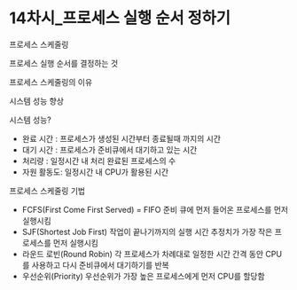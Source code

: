 # 14차시_프로세스 실행 순서 정하기

프로세스 스케줄링

프로세스 실행 순서를 결정하는 것

프로세스 스케줄링의 이유

시스템 성능 향상

시스템 성능?

- 완료 시간 : 프로세스가 생성된 시간부터 종료될때 까지의 시간
- 대기 시간 : 프로세스가 준비큐에서 대기하고 있는 시간
- 처리량 : 일정시간 내 처리 완료된 프로세스의 수
- 자원 활동도: 일정시간 내 CPU가 활용된 시간

프로세스 스케줄링 기법

- FCFS(First Come First Served) = FIFO
준비 큐에 먼저 들어온 프로세스를 먼저 실행시킴
- SJF(Shortest Job  First)
작업이 끝나기까지의 실행 시간 추정치가 가장 작은 프로세스를 먼저 실행시킴
- 라운드 로빈(Round Robin)
각 프로세스가 차례대로 일정한 시간 간격 동안 CPU를 사용하고 다시 준비큐에서 대기하기를 반복
- 우선순위(Priority)
우선순위가 가장 높은 프로세스에게 먼저 CPU를 할당함
